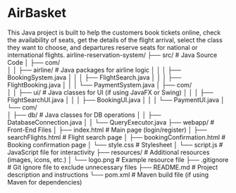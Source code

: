 # AirBasket
This Java project is built to help the customers book tickets online, check the availability of seats, get the details of the flight arrival, select the class they want to choose, and departures reserve seats for national or international flights.
airline-reservation-system/
├── src/                          # Java Source Code
│   ├── com/  
│   │   ├── airline/              # Java packages for airline logic
│   │   │   ├── BookingSystem.java
│   │   │   ├── FlightSearch.java
│   │   │   ├── FlightBooking.java
│   │   │   └── PaymentSystem.java
│   ├── com/  
│   │   ├── ui/                   # Java classes for UI (if using JavaFX or Swing)
│   │   │   ├── FlightSearchUI.java
│   │   │   ├── BookingUI.java
│   │   │   └── PaymentUI.java
│   └── com/  
│       ├── db/                   # Java classes for DB operations
│       │   ├── DatabaseConnection.java
│       │   └── QueryExecutor.java
├── webapp/                        # Front-End Files
│   ├── index.html                 # Main page (login/register)
│   ├── searchFlights.html         # Flight search page
│   ├── bookingConfirmation.html  # Booking confirmation page
│   └── style.css                  # Stylesheet
│   └── script.js                  # JavaScript file for interactivity
├── resources/                     # Additional resources (images, icons, etc.)
│   └── logo.png                   # Example resource file
├── .gitignore                     # Git ignore file to exclude unnecessary files
├── README.md                      # Project description and instructions
└── pom.xml                         # Maven build file (if using Maven for dependencies)
